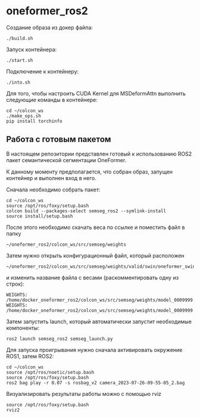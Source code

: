 # oneformer_ros2

Создание образа из докер файла:
```
./build.sh
```

Запуск контейнера:
```
./start.sh
```

Подключение к контейнеру:
```
./into.sh
```
Для того, чтобы настроить CUDA Kernel для MSDeformAttn выполнить следующие команды в контейнере:
```
cd ~/colcon_ws
./make_ops.sh
pip install torchinfo
```

## Работа с готовым пакетом

В настоящем репозитории представлен готовый к использованию ROS2 пакет семантической сегментации OneFormer.

К данному моменту предполагается, что собран образ, запущен контейнер и выполнен вход в него.

Сначала необходимо собрать пакет:

```
cd ~/colcon_ws
source /opt/ros/foxy/setup.bash
colcon build --packages-select semseg_ros2 --symlink-install
source install/setup.bash 
```
После этого необходимо скачать веса по ссылке и поместить файл в папку 
```
~/oneformer_ros2/colcon_ws/src/semseg/weights
```
Затем нужно открыть конфигурационный файл, который расположен
```
~/oneformer_ros2/colcon_ws/src/semseg/weights/valid/swin/oneformer_swin_large_sem_seg_bs4_640k.yaml
```
и изменить название файла с весами (раскомментировать одну из строк):
```
WEIGHTS: /home/docker_oneformer_ros2/colcon_ws/src/semseg/weights/model_0009999.pth
WEIGHTS: /home/docker_oneformer_ros2/colcon_ws/src/semseg/weights/model_0009999.pth
```

Затем запустить launch, который автоматически запустит необходимые компоненты:

```
ros2 launch semseg_ros2 semseg_launch.py
```

Для запуска проигрывания нужно сначала активировать окружение ROS1, затем ROS2:
```
cd ~/colcon_ws
source /opt/ros/noetic/setup.bash
source /opt/ros/foxy/setup.bash
ros2 bag play -r 0.07 -s rosbag_v2 camera_2023-07-26-09-55-05_2.bag
```

Визуализировать результаты работы можно с помощью rviz
```
source /opt/ros/foxy/setup.bash
rviz2
```
